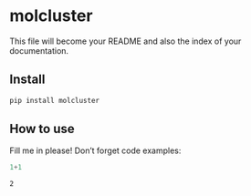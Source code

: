 molcluster
================

<!-- WARNING: THIS FILE WAS AUTOGENERATED! DO NOT EDIT! -->

This file will become your README and also the index of your
documentation.

## Install

``` sh
pip install molcluster
```

## How to use

Fill me in please! Don’t forget code examples:

``` python
1+1
```

    2

